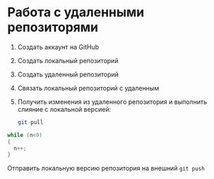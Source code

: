 # Работа с удаленными репозиторями

1. Создать аккаунт на GitHub
2. Создать локальный репозиторий
3. Создать удаленный репозиторий
4. Связать локальный репозиторий с удаленным

5. Получить изменения из удаленного репозитория и выполнить слияние с локальной версией:
   ```bash
   git pull
   ```
```C++
while (n<0)
{
  n++;
}
```
Отправить локальную версию репозитория на внешний
`git push`
